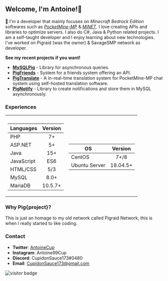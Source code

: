 ## Welcome, I'm Antoine!👋

💬 I'm a developer that mainly focuses on *Minecraft Bedrock Edition* softwares such as *[PocketMine-MP](https://github.com/pmmp/PocketMine-MP)* & *[MiNET](https://github.com/NiclasOlofsson/MiNET)*. I love creating APIs and libraries to optimize servers. I also do C#, Java & Python related projects. I am a self-taught developer and I enjoy learning about new technologies. I've worked on Pigraid (was the owner) & SavageSMP network as developer.

**See my recent projects if you want!**

- **[MySQLPig](https://github.com/CupidonSauce173/MyPigSQL)** - Library for asynchronous queries.
- **[PigFriends](https://github.com/CupidonSauce173/PigFriends)** - System for a friends system offering an API.
- **[PigTranslate](https://github.com/CupidonSauce173/PigTranslate)** - A in-real-time translation system for PocketMine-MP chat system using self-hosted translation software.
- **[PigNotify](https://github.com/CupidonSauce173/PigNotify)** - Library to create notifications and store them in MySQL asynchronously.

### Experiences
<table>
<tr><th> </th><th></th></tr>
<tr><td>

| **Languages**| **Version** | 
| ------------ |:-----------:|
| PHP          | 7+          |
| ASP.NET      | 5+          |
| Java         | 15+         |
| JavaScript   | ES6         |
| HTML/CSS     | 5/3         |
| MySQL        | 8.0+        |
| MariaDB      | 10.5.7+     |
</td><td>
  
| **OS**| **Version** | 
| ------------ |:-----------:|
| CentOS       | 7+/8        |
| Ubuntu Server| 18.04.5+    |
  
</td></tr> </table>

### Why **Pig{project}**?
This is just an homage to my old network called Pigraid Network, this is when I really started to like coding.

### Contact
- **Twitter**: [AntoineCup](https://twitter.com/AntoineCup)
- **Instagram**: Antoine99Cup
- **Discord**: CupidonSauce173#0480
- **Email**: CupidonSauce173@gmail.com


<img src="https://visitor-badge.laobi.icu/badge?page_id=CupidonSauce173.CupidonSauce173" alt="visitor badge"/>
